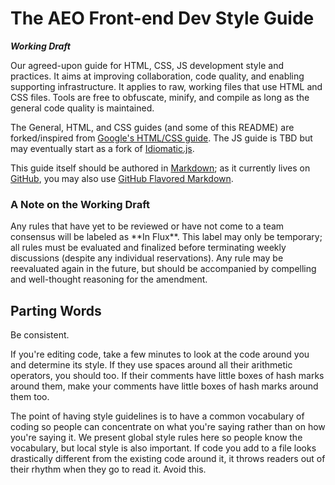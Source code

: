 The AEO Front-end Dev Style Guide
=================================
***Working Draft***

Our agreed-upon guide for HTML, CSS, JS development style and practices. It aims at improving collaboration, code quality, and enabling supporting infrastructure. It applies to raw, working files that use HTML and CSS files. Tools are free to obfuscate, minify, and compile as long as the general code quality is maintained.

The General, HTML, and CSS guides (and some of this README) are forked/inspired from [Google's HTML/CSS guide](http://google-styleguide.googlecode.com/svn/trunk/htmlcssguide.xml). The JS guide is TBD but may eventually start as a fork of [Idiomatic.js](https://github.com/rwldrn/idiomatic.js/).

This guide itself should be authored in [Markdown](http://daringfireball.net/projects/markdown/); as it currently lives on [GitHub](https://github.com/), you may also use [GitHub Flavored Markdown](http://github.github.com/github-flavored-markdown/).


### A Note on the Working Draft
Any rules that have yet to be reviewed or have not come to a team consensus will be labeled as *\*In Flux\*\*. This label may only be temporary; all rules must be evaluated and finalized before terminating weekly discussions (despite any individual reservations). Any rule may be reevaluated again in the future, but should be accompanied by compelling and well-thought reasoning for the amendment.


Parting Words
-------------
Be consistent.

If you're editing code, take a few minutes to look at the code around you and determine its style. If they use spaces around all their arithmetic operators, you should too. If their comments have little boxes of hash marks around them, make your comments have little boxes of hash marks around them too.

The point of having style guidelines is to have a common vocabulary of coding so people can concentrate on what you're saying rather than on how you're saying it. We present global style rules here so people know the vocabulary, but local style is also important. If code you add to a file looks drastically different from the existing code around it, it throws readers out of their rhythm when they go to read it. Avoid this.
